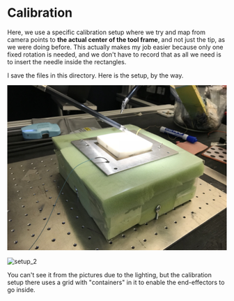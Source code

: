 # Calibration

Here, we use a specific calibration setup where we try and map from camera
points to  **the actual center of the tool frame**, and not just the tip, as we
were doing before. This actually makes my job easier because only one fixed
rotation is needed, and we don't have to record that as all we need is to insert
the needle inside the rectangles.

I save the files in this directory. Here is the setup, by the way.

![setup_1](setup/setup_calibration_1.JPG?raw=true)

![setup_2](seutp/setup_calibration_2.JPG?raw=true)

You can't see it from the pictures due to the lighting, but the calibration
setup there uses a grid with "containers" in it to enable the end-effectors to
go inside.
